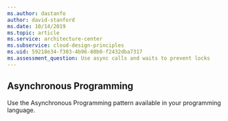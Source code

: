 ```yaml
---
ms.author: dastanfo
author: david-stanford
ms.date: 10/14/2019
ms.topic: article
ms.service: architecture-center
ms.subservice: cloud-design-principles
ms.uid: 59218e34-f303-4b96-80b0-f2432dba7317
ms.assessment_question: Use async calls and waits to prevent locks
---
```

## Asynchronous Programming

Use the Asynchronous Programming pattern available in your programming language.
